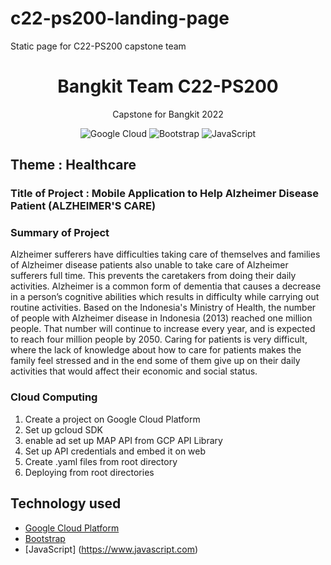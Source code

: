 # c22-ps200-landing-page
Static page for C22-PS200 capstone team
<h1 align="center">
Bangkit Team C22-PS200
</h1>
<p align="center">
Capstone for Bangkit 2022
</p>
<p align="center">
<img alt="Google Cloud" src="https://img.shields.io/badge/-Google%20Cloud-FFFFFF?logo=google-cloud&style=plastic"/>
<img alt="Bootstrap" src="https://img.shields.io/badge/-Bootsrap-FFC300?logo=bootstrap&style=plastic"/>
<img alt="JavaScript" src="https://img.shields.io/badge/-Java%20Script-645803?logo=javaScript&style=plastic"/>
</p>


## Theme : Healthcare
### Title of Project : Mobile Application to Help Alzheimer Disease Patient (ALZHEIMER'S CARE)

### Summary of Project
Alzheimer sufferers have difficulties taking care of themselves and families of Alzheimer disease patients also unable to take care of Alzheimer sufferers full time. This prevents the caretakers from doing their daily activities. Alzheimer is a common form of dementia that causes a decrease in a person’s cognitive abilities which results in difficulty while carrying out routine activities. Based on the Indonesia's Ministry of Health, the number of people with Alzheimer disease in Indonesia (2013) reached one million people. That number will continue to increase every year, and is expected to reach four million people by 2050. Caring for patients is very difficult, where the lack of knowledge about how to care for patients makes the family feel stressed and in the end some of them give up on their daily activities that would affect their economic and social status. 

### Cloud Computing
1. Create a project on Google Cloud Platform
2. Set up gcloud SDK
3. enable ad set up MAP API from GCP API Library
4. Set up API credentials and embed it on web
5. Create .yaml files from root directory
6. Deploying from root directories



## Technology used

- [Google Cloud Platform](https://cloud.google.com/gcp)
- [Bootstrap](https://getbootstrap.com)
- [JavaScript] (https://www.javascript.com)